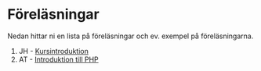 # Föreläsningar
Nedan hittar ni en lista på föreläsningar och ev. exempel på föreläsningarna.

1. JH - [Kursintroduktion](1/lecture.md)
2. AT - [Introduktion till PHP](1/intro-php.pdf)
<!--
2. JH - [Paket- och beroendehantering med Composer](composer.pdf)
3. JH - [Versionshantering med Git och GitFlow, samt webbtjänster med HTTP och REST](versionshantering_rest.pdf)
4. AT - [PHP - Lumen](4/lecture.md)
5. AT - [PHP - Lumen/Controllers/Models/Database/etc.](5/lecture.md)
6. AT - [PHP - Introduktion till Laravel](6/lecture.md)
7. AT - [PHP - Laravel, middleware/authentication](7/lecture.md)
8. JH - [Tester och refaktorisering](8/lecture.md)
9. JH - [Delivery, Deployment & Integration](9/lecture.md)
-->